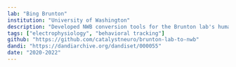 ```yaml
---
lab: "Bing Brunton"
institution: "University of Washington"
description: "Developed NWB conversion tools for the Brunton lab's human neurobehavioral datasets, including the AJILE12 dataset featuring synchronized intracranial neural recordings and upper body pose trajectories. The conversion pipeline handles complex behavioral data including reach events, position tracking, and long-term naturalistic recordings spanning multiple modalities."
tags: ["electrophysiology", "behavioral tracking"]
github: "https://github.com/catalystneuro/brunton-lab-to-nwb"
dandi: "https://dandiarchive.org/dandiset/000055"
date: "2020-2022"
---
```

